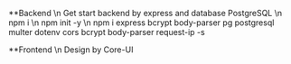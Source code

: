 **Backend \n
Get start backend by express and database PostgreSQL \n
npm i \n
npm init -y \n 
npm i express bcrypt body-parser pg postgresql multer dotenv cors bcrypt body-parser request-ip -s 


**Frontend \n
Design by Core-UI 